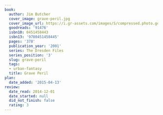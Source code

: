 ```yaml
---
book:
  author: Jim Butcher
  cover_image: grave-peril.jpg
  cover_image_url: https://i.gr-assets.com/images/S/compressed.photo.goodreads.com/books/1266470209l/91476._SX98_.jpg
  goodreads: '91476'
  isbn10: 0451458443
  isbn13: '9780451458445'
  pages: '378'
  publication_year: '2001'
  series: The Dresden Files
  series_position: '3'
  slug: grave-peril
  tags:
  - urban-fantasy
  title: Grave Peril
plan:
  date_added: '2015-04-13'
review:
  date_read: 2014-12-01
  date_started: null
  did_not_finish: false
  rating: 3
---
```

